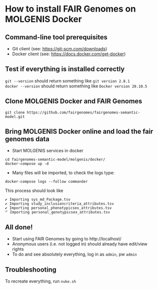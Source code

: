 # How to install FAIR Genomes on MOLGENIS Docker

## Command-line tool prerequisites
- Git client (see: https://git-scm.com/downloads)
- Docker client (see: https://docs.docker.com/get-docker)

## Test if everything is installed correctly
`git --version` should return something like `git version 2.8.1`  
`docker --version` should return something like `Docker version 20.10.5`  

## Clone MOLGENIS Docker and FAIR Genomes
```
git clone https://github.com/fairgenomes/fairgenomes-semantic-model.git
```

## Bring MOLGENIS Docker online and load the fair genomes data
- Start MOLGENIS services in docker
```
cd fairgenomes-semantic-model/molgenis/docker/
docker-compose up -d
```
- Many files will be imported, to check the logs type:
```
docker-compose logs --follow commander
```
This process should look like
```
✔ Importing sys_md_Package.tsv
✔ Importing study_inclusioncriteria_attributes.tsv
✔ Importing personal_phenotypicsex_attributes.tsv
⠋ Importing personal_genotypicsex_attributes.tsv
```

## All done! 
- Start using FAIR Genomes by going to http://localhost/
- Anonymous users (i.e. not logged in) should already have edit/view rights
- To do and see absolutely everything, log in as `admin`, pw `admin`

## Troubleshooting
To recreate everything, run `nuke.sh`
